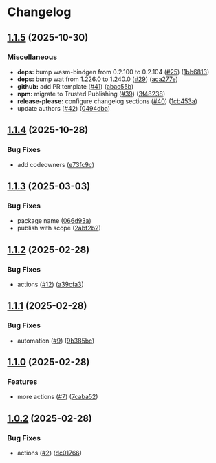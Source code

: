 # Changelog

## [1.1.5](https://github.com/mdn/watify/compare/v1.1.4...v1.1.5) (2025-10-30)


### Miscellaneous

* **deps:** bump wasm-bindgen from 0.2.100 to 0.2.104 ([#25](https://github.com/mdn/watify/issues/25)) ([1bb6813](https://github.com/mdn/watify/commit/1bb6813a3deea42c1fa17628a7937f85671177e1))
* **deps:** bump wat from 1.226.0 to 1.240.0 ([#29](https://github.com/mdn/watify/issues/29)) ([aca277e](https://github.com/mdn/watify/commit/aca277e7ea13c7fc9e9768c8ef1c30e592ce84e1))
* **github:** add PR template ([#41](https://github.com/mdn/watify/issues/41)) ([abac55b](https://github.com/mdn/watify/commit/abac55b7110f0a2d1095c5649eae1db2e60445f8))
* **npm:** migrate to Trusted Publishing ([#39](https://github.com/mdn/watify/issues/39)) ([3f48238](https://github.com/mdn/watify/commit/3f48238dc8f96ec5f53177d80308154815b5a826))
* **release-please:** configure changelog sections ([#40](https://github.com/mdn/watify/issues/40)) ([1cb453a](https://github.com/mdn/watify/commit/1cb453a489b4f1327d7e5737b9dee606efcf4b1c))
* update authors ([#42](https://github.com/mdn/watify/issues/42)) ([0494dba](https://github.com/mdn/watify/commit/0494dba8a57cbe1909868764460225e50b6a8018))

## [1.1.4](https://github.com/mdn/watify/compare/v1.1.3...v1.1.4) (2025-10-28)


### Bug Fixes

* add codeowners ([e73fc9c](https://github.com/mdn/watify/commit/e73fc9cf65c20f12d0041fec23247c511c77e578))

## [1.1.3](https://github.com/mdn/watify/compare/v1.1.2...v1.1.3) (2025-03-03)


### Bug Fixes

* package name ([066d93a](https://github.com/mdn/watify/commit/066d93aa4bf68bc742366e430fb6b7e74c3a793b))
* publish with scope ([2abf2b2](https://github.com/mdn/watify/commit/2abf2b2175b7ebf1412660dc681c6cead33c3b55))

## [1.1.2](https://github.com/mdn/watify/compare/v1.1.1...v1.1.2) (2025-02-28)


### Bug Fixes

* actions ([#12](https://github.com/mdn/watify/issues/12)) ([a39cfa3](https://github.com/mdn/watify/commit/a39cfa35f25fdd9b55777bc01980aa2a54b10370))

## [1.1.1](https://github.com/mdn/watify/compare/v1.1.0...v1.1.1) (2025-02-28)


### Bug Fixes

* automation ([#9](https://github.com/mdn/watify/issues/9)) ([9b385bc](https://github.com/mdn/watify/commit/9b385bc07d76b8e5fb11a2ac90217370de6d7260))

## [1.1.0](https://github.com/mdn/watify/compare/v1.0.2...v1.1.0) (2025-02-28)


### Features

* more actions ([#7](https://github.com/mdn/watify/issues/7)) ([7caba52](https://github.com/mdn/watify/commit/7caba529eb5318f5396644d0497bc2a66c1cc5fe))

## [1.0.2](https://github.com/mdn/watify/compare/v1.0.1...v1.0.2) (2025-02-28)


### Bug Fixes

* actions ([#2](https://github.com/mdn/watify/issues/2)) ([dc01766](https://github.com/mdn/watify/commit/dc017669cf91d76f2f6b168b19ccbacc81f951ed))
